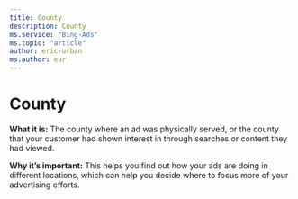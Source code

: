 ```yaml
---
title: County
description: County
ms.service: "Bing-Ads"
ms.topic: "article"
author: eric-urban
ms.author: eur
---
```


# County

**What it is:**     The county where an ad was physically served, or the county that your customer had shown interest in through searches or content they had viewed.

**Why it’s important:**     This helps you find out how your ads are doing in different locations, which can help you decide where to focus more of your advertising efforts.


